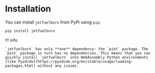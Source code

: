 # Installation

You can install `jetfuelburn` from PyPi using `pip`:

```bash
pip install jetfuelburn
```

!!! info

    `jetfuelburn` has only **one** dependency: the `pint` package. The `pint` package in turn has no dependencies. This means that you can quickly install `jetfuelburn` into WebAssembly Python environments [like Pyodide](https://pyodide.org/en/stable/usage/loading-packages.html) without any issues.